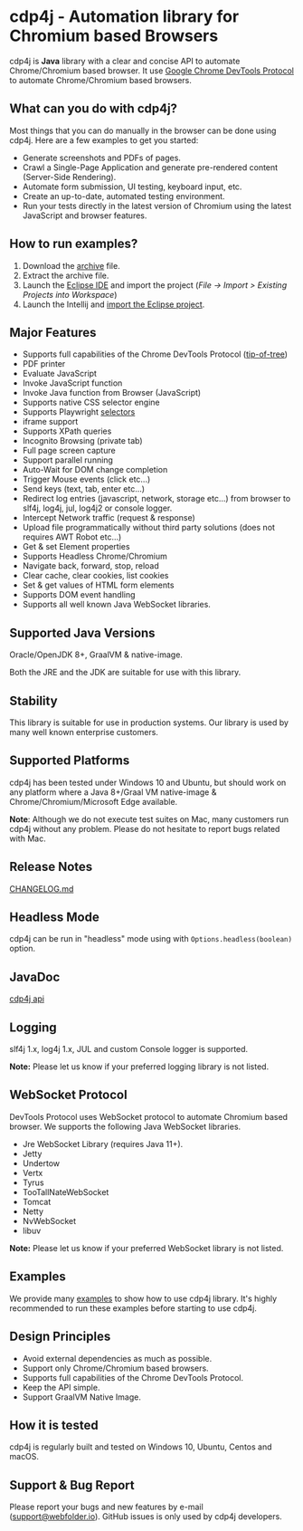 cdp4j -  Automation library for Chromium based Browsers
=========================================================

cdp4j is **Java** library with a clear and concise API to automate Chrome/Chromium based browser.
It use [Google Chrome DevTools Protocol](https://chromedevtools.github.io/devtools-protocol/) to automate Chrome/Chromium based browsers.

What can you do with cdp4j?
---------------------------
Most things that you can do manually in the browser can be done using cdp4j.
Here are a few examples to get you started:

* Generate screenshots and PDFs of pages.
* Crawl a Single-Page Application and generate pre-rendered content (Server-Side Rendering).
* Automate form submission, UI testing, keyboard input, etc.
* Create an up-to-date, automated testing environment.
* Run your tests directly in the latest version of Chromium using the latest JavaScript and browser features.

How to run examples?
--------------------
1. Download the [archive](https://github.com/webfolderio/cdp4j/archive/refs/heads/master.zip) file.
2. Extract the archive file.
3. Launch the [Eclipse IDE](https://www.eclipse.org/ide/) and import the project (*File -> Import > Existing Projects into Workspace*)
4. Launch the Intellij and [import the Eclipse project](https://www.jetbrains.com/help/idea/import-project-from-eclipse-page-1.html).

Major Features
-------------
* Supports full capabilities of the Chrome DevTools Protocol ([tip-of-tree](https://chromedevtools.github.io/debugger-protocol-viewer/tot/))
* PDF printer
* Evaluate JavaScript
* Invoke JavaScript function
* Invoke Java function from Browser (JavaScript)
* Supports native CSS selector engine
* Supports Playwright [selectors](https://playwright.dev/docs/selectors)
* iframe support
* Supports XPath queries
* Incognito Browsing (private tab)
* Full page screen capture
* Support parallel running
* Auto-Wait for DOM change completion
* Trigger Mouse events (click etc...)
* Send keys (text, tab, enter etc...)
* Redirect log entries (javascript, network, storage etc...) from browser to slf4j, log4j, jul, log4j2 or console logger.
* Intercept Network traffic (request & response)
* Upload file programmatically without third party solutions (does not requires AWT Robot etc...)
* Get & set Element properties
* Supports Headless Chrome/Chromium
* Navigate back, forward, stop, reload
* Clear cache, clear cookies, list cookies
* Set & get values of HTML form elements
* Supports DOM event handling
* Supports all well known Java WebSocket libraries.

Supported Java Versions
-----------------------

Oracle/OpenJDK 8+, GraalVM & native-image.

Both the JRE and the JDK are suitable for use with this library.

Stability
---------
This library is suitable for use in production systems. Our library is used by many well known enterprise customers.

Supported Platforms
-------------------
cdp4j has been tested under Windows 10 and Ubuntu, but should work on any platform where a Java 8+/Graal VM native-image & Chrome/Chromium/Microsoft Edge available.

__Note__: Although we do not execute test suites on Mac, many customers run cdp4j without any problem. Please do not hesitate to report bugs related with Mac.

Release Notes
-------------
[CHANGELOG.md](https://github.com/webfolderio/cdp4j/blob/master/CHANGELOG.md)

Headless Mode
-------------
cdp4j can be run in "headless" mode using with `Options.headless(boolean)` option.

JavaDoc
-------
[cdp4j api](https://webfolder.io/cdp4j/javadoc/index.html)

Logging
-------
slf4j 1.x, log4j 1.x, JUL and custom Console logger is supported.

__Note:__ Please let us know if your preferred logging library is not listed.

WebSocket Protocol
------------------
DevTools Protocol uses WebSocket protocol to automate Chromium based browser. We supports the following Java WebSocket libraries.

* Jre WebSocket Library (requires Java 11+).
* Jetty
* Undertow
* Vertx
* Tyrus
* TooTallNateWebSocket
* Tomcat
* Netty
* NvWebSocket
* libuv

__Note:__ Please let us know if your preferred WebSocket library is not listed.

Examples
-------
We provide many [examples](https://github.com/webfolderio/cdp4j/tree/master/src/io/webfolder/cdp/sample) to show how to use cdp4j library.
It's highly recommended to run these examples before starting to use cdp4j.

Design Principles
-----------------
* Avoid external dependencies as much as possible.
* Support only Chrome/Chromium based browsers.
* Supports full capabilities of the Chrome DevTools Protocol.
* Keep the API simple.
* Support GraalVM Native Image.

How it is tested
----------------
cdp4j is regularly built and tested on Windows 10, Ubuntu, Centos and macOS.

Support & Bug Report
--------------------
Please report your bugs and new features by e-mail ([support@webfolder.io](mailto:support@webfolder.io)).
GitHub issues is only used by cdp4j developers.

